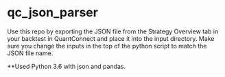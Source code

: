 # qc_json_parser

Use this repo by exporting the JSON file from the Strategy Overview tab in your backtest in QuantConnect and place it into the input directory. Make sure you change the inputs in the top of the python script to match the JSON file name. 

**Used Python 3.6 with json and pandas.
